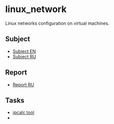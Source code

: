 # linux_network
Linux networks configuration on virtual machines.

## Subject

- [Subject EN](./subject_en.md)
- [Subject RU](./subject_ru.md)

## Report

- [Report RU](./report.md)

## Tasks

- [ipcalc tool](./report.md#part-1-ipcalc-tool)
- [](./report.md#)

